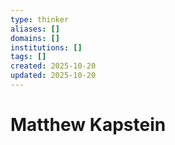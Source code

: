 ```yaml
---
type: thinker
aliases: []
domains: []
institutions: []
tags: []
created: 2025-10-20
updated: 2025-10-20
---
```


# Matthew Kapstein


